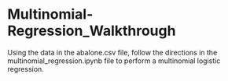 # Multinomial-Regression_Walkthrough

Using the data in the abalone.csv file, follow the directions in the multinomial_regression.ipynb file to perform a multinomial logistic regression.

